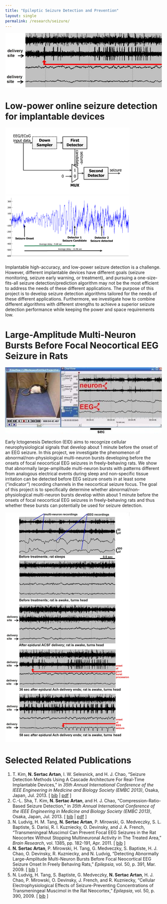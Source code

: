 ```yaml
--- 
title: "Epileptic Seizure Detection and Prevention"
layout: single 
permalink: /research/seizure/ 
---
```


![](/assets/images/seizure-top.png)

# Low-power online seizure detection for implantable devices

![](/assets/images/cascade1.png) ![](/assets/images/cascade2.png)
  
Implantable high-accuracy, and low-power seizure detection is a challenge. However, different implantable devices have different goals (seizure monitoring, seizure early warning, or treatment), and pursuing a one-size-fits-all seizure detection/prediction algorithm may not be the most efficient to address the needs of these different applications. The purpose of this project is to develop seizure detection algorithms tailored for the needs of these different applications. Furthermore, we investigate how to combine different algorithms with different strengths to achieve a superior seizure detection performance while keeping the power and space requirements low.

# Large-Amplitude Multi-Neuron Bursts Before Focal Neocortical EEG Seizure in Rats

![](/assets/images/extracellular-rat.png)
  
Early Ictogenesis Detection (EID) aims to recognize cellular neurophysiological signals that develop about 1 minute before the onset of an EEG seizure. In this project, we investigate the phenomenon of abnormal/non-physiological multi-neuron bursts developing before the onsets of focal neocortical EEG seizures in freely-behaving rats. We show that abnormally large-amplitude multi-neuron bursts with patterns different from analogous electrical events during sleep and non-specific tissue irritation can be detected before EEG seizure onsets in at least some (“indicator”) recording channels in the neocortical seizure focus. The goal of this project is to specifically determine whether abnormal/non-physiological multi-neuron bursts develop within about 1 minute before the onsets of focal neocortical EEG seizures in freely-behaving rats and thus whether these bursts can potentially be used for seizure detection.

![](/assets/images/extracellular-seizure.png)

# Selected Related Publications

1.  T. Kim, **N. Sertac Artan**, I. W. Selesnick, and H. J. Chao, “Seizure Detection Methods Using A Cascade Architecture For Real-Time Implantable Devices,” in _35th Annual International Conference of the IEEE Engineering in Medicine and Biology Society (EMBC 2013)_, Osaka, Japan, Jul. 2013. \[ [bib](sertac_bib.html#KASC13) \| [pdf](pubs/KimEtAlCascade_EMBC2013.pdf) \]
2.  C.-L. Sha, T. Kim, **N. Sertac Artan**, and H. J. Chao, “Compression-Ratio-Based Seizure Detection,” in _35th Annual International Conference of the IEEE Engineering in Medicine and Biology Society (EMBC 2013)_, Osaka, Japan, Jul. 2013. \[ [bib](sertac_bib.html#SKAC13) \| [pdf](pubs/ShaEtAlCR_EMBC2013.pdf) \]
3.  N. Ludvig, H. M. Tang, **N. Sertac Artan**, P. Mirowski, G. Medveczky, S. L. Baptiste, S. Darisi, R. I. Kuzniecky, O. Devinsky, and J. A. French, “Transmeningeal Muscimol Can Prevent Focal EEG Seizures in the Rat Neocortex Without Stopping Multineuronal Activity in The Treated Area,” _Brain Research_, vol. 1385, pp. 182-191, Apr. 2011. \[ [bib](sertac_bib.html#LTAMM11) \]
4.  **N. Sertac Artan**, P. Mirowski, H. Tang, G. Medveczky, S. Baptiste, H. J. Chao, O. Devinsky, R. Kuzniecky, and N. Ludvig, “Detecting Abnormally Large-Amplitude Multi-Neuron Bursts Before Focal Neocortical EEG Seizure Onset In Freely Behaving Rats,” _Epilepsia_, vol. 50, p. 391, Mar. 2009. \[ [bib](sertac_bib.html#ArtanEtAl09) \]
5.  N. Ludvig, H. Tang, S. Baptiste, G. Medveczky, **N. Sertac Artan**, H. J. Chao, P. Mirowski, O. Devinsky, J. French, and R. Kuzniecky, “Cellular Electrophysiological Effects of Seizure-Preventing Concentrations of Transmeningeal Muscimol in the Rat Neocortex,” _Epilepsia_, vol. 50, p. 390, 2009. \[ [bib](sertac_bib.html#LudvigEtAl09) \]

